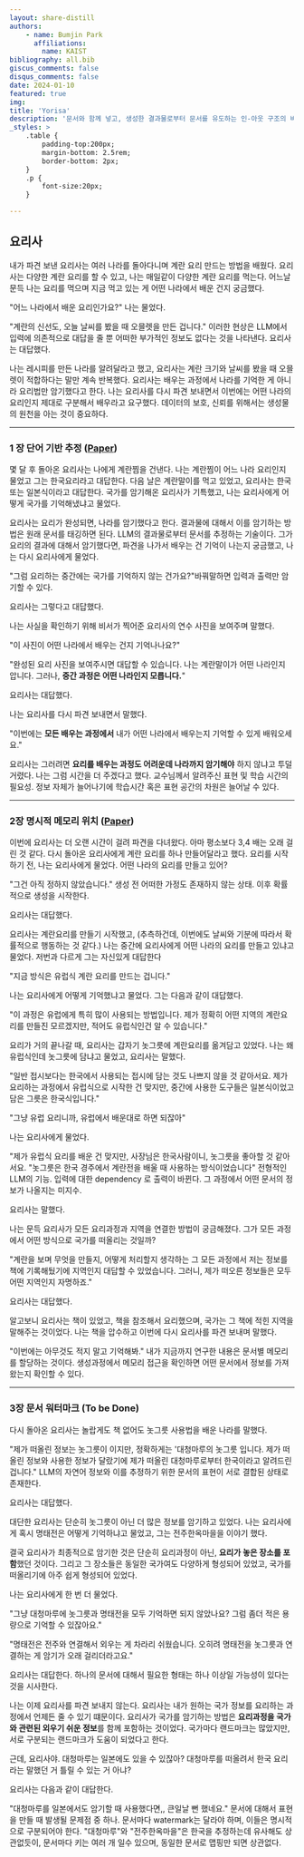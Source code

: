```yaml
---
layout: share-distill
authors: 
    - name: Bumjin Park
      affiliations:
        name: KAIST
bibliography: all.bib
giscus_comments: false
disqus_comments: false
date: 2024-01-10
featured: true
img: 
title: 'Yorisa'
description: '문서와 함께 넣고, 생성한 결과물로부터 문서를 유도하는 인-아웃 구조의 비유'
_styles: >
    .table {
        padding-top:200px;
        margin-bottom: 2.5rem;
        border-bottom: 2px;
    }
    .p {
        font-size:20px;
    }

---
```




## 요리사 

내가 파견 보낸 요리사는 여러 나라를 돌아다니며 계란 요리 만드는 방법을 배웠다. 
요리사는 다양한 계란 요리를 할 수 있고, 나는 매일같이 다양한 계란 요리를 먹는다. 
어느날 문득 나는 요리를 먹으며 지금 먹고 있는 게 어떤 나라에서 배운 건지 궁금했다.  

"어느 나라에서 배운 요리인가요?"
나는 물었다. 

"계란의 신선도, 오늘 날씨를 봤을 때 오믈렛을 만든 겁니다." <d-footnote>이러한 현상은 LLM에서 입력에 의존적으로 대답을 줄 뿐 어떠한 부가적인 정보도 없다는 것을 나타낸다.  </d-footnote>
요리사는 대답했다. 


나는 레시피를 만든 나라를 알려달라고 했고, 요리사는 계란 크기와 날씨를 봤을 때 오믈렛이 적합하다는 말만 계속 반복했다. 
요리사는 배우는 과정에서 나라를 기억한 게 아니라 요리법만 암기했다고 한다. 나는 요리사를 다시 파견 보내면서 이번에는 어떤 나라의 요리인지 제대로 구분해서 배우라고 요구했다. <d-footnote>데이터의 보호, 신뢰를 위해서는 생성물의 원천을 아는 것이 중요하다.  </d-footnote>

---

###  1 장 단어 기반 추정 ([Paper](https://drive.google.com/file/d/1-5UYdrs0gPmRHS7Bn2PxF5aghgLVI9oC/view?usp=drive_link))

몇 달 후 돌아온 요리사는 나에게 계란찜을 건낸다. 나는 계란찜이 어느 나라 요리인지 물었고 그는 한국요리라고 대답한다. 
다음 날은 계란말이를 먹고 있었고, 요리사는 한국 또는 일본식이라고 대답한다. 
국가를 암기해온 요리사가 기특했고, 나는 요리사에게 어떻게 국가를 기억해냈냐고 물었다.

요리사는 요리가 완성되면, 나라를 암기했다고 한다.<d-footnote> 결과물에 대해서 이를 암기하는 방법은 원래 문서를 태깅하면 된다. LLM의 결과물로부터 문서를 추정하는 기술이다.</d-footnote> 
그가 요리의 결과에 대해서 암기했다면, 파견을 나가서 배우는 건 기억이 나는지 궁금했고, 나는 다시 요리사에게 물었다. 

"그럼 요리하는 중간에는 국가를 기억하지 않는 건가요?"<d-footnote>바꿔말하면 입력과 출력만 암기할 수 있다.</d-footnote>  

요리사는 그렇다고 대답했다. 

나는 사실을 확인하기 위해 비서가 찍어준 요리사의 연수 사진을 보여주며 말했다. 

"이 사진이 어떤 나라에서 배우는 건지 기억나나요?"

"완성된 요리 사진을 보여주시면 대답할 수 있습니다. 나는 계란말이가 어떤 나라인지 압니다. 그러나, **중간 과정은 어떤 나라인지 모릅니다.**"

요리사는 대답했다. 

나는 요리사를 다시 파견 보내면서 말했다. 

"이번에는 **모든 배우는 과정에서** 내가 어떤 나라에서 배우는지 기억할 수 있게 배워오세요." 

요리사는 그러려면 **요리를 배우는 과정도 어려운데 나라까지 암기해야** 하지 않냐고 투덜거렸다.
나는 그럼 시간을 더 주겠다고 했다. <d-footnote>교수님께서 알려주신 표현 및 학습 시간의 필요성. 정보 자체가 늘어나기에 학습시간 혹은 표현 공간의 차원은 늘어날 수 있다.</d-footnote>

---

### 2장 명시적 메모리 위치 ([Paper](https://drive.google.com/file/d/18inJYgMBN5MPDH01TyF9mvvmKHtZ75Uh/view?usp=drive_link))

이번에 요리사는 더 오랜 시간이 걸려 파견을 다녀왔다. 아마 평소보다 3,4 배는 오래 걸린 것 같다. 
다시 돌아온 요리사에게 계란 요리를 하나 만들어달라고 했다. 
요리를 시작하기 전, 나는 요리사에게 물었다. 어떤 나라의 요리를 만들고 있어?

"그건 아직 정하지 않았습니다."  <d-footnote>생성 전 어떠한 가정도 존재하지 않는 상태. 이후 확률적으로 생성을 시작한다.</d-footnote>

요리사는 대답했다. 

요리사는 계란요리를 만들기 시작했고, (추측하건데, 이번에도 날씨와 기분에 따라서 확률적으로 행동하는 것 같다.)
나는 중간에 요리사에게 어떤 나라의 요리를 만들고 있냐고 물었다. 
저번과 다르게 그는 자신있게 대답한다 

"지금 방식은 유럽식 계란 요리를 만드는 겁니다." 

나는 요리사에게 어떻게 기억했냐고 물었다. 
그는 다음과 같이 대답했다. 

"이 과정은 유럽에게 특히 많이 사용되는 방법입니다. 제가 정확히 어떤 지역의 계란요리를 만들진 모르겠지만, 
적어도 유럽식인건 알 수 있습니다."

요리가 거의 끝나갈 때, 요리사는 갑자기 놋그릇에 계란요리를 옮겨담고 있었다. 
나는 왜 유럽식인데 놋그릇에 담냐고 물었고, 요리사는 말했다. 

"일반 접시보다는 한국에서 사용되는 접시에 담는 것도 나쁘지 않을 것 같아서요. 
제가 요리하는 과정에서 유럽식으로 시작한 건 맞지만, 중간에 사용한 도구들은 일본식이었고 
담은 그릇은 한국식입니다."

"그냥 유럽 요리니까, 유럽에서 배운대로 하면 되잖아" 

나는 요리사에게 물었다.

"제가 유럽식 요리를 배운 건 맞지만, 사장님은 한국사람이니, 놋그릇을 좋아할 것 같아서요.
"놋그릇은 한국 경주에서 계란전을 배울 때 사용하는 방식이었습니다"  <d-footnote>전형적인 LLM의 기능. 입력에 대한 dependency 로 출력이 바뀐다. 그 과정에서 어떤 문서의 정보가 나올지는 미지수.</d-footnote>

요리사는 말했다. 

나는 문득 요리사가 모든 요리과정과 지역을 연결한 방법이 궁금해졌다. 
그가 모든 과정에서 어떤 방식으로 국가를 떠올리는 것일까? 

"계란을 보며 무엇을 만들지, 어떻게 처리할지 생각하는 그 모든 과정에서 저는 정보를 책에 기록해뒀기에 지역인지 대답할 수 있었습니다.
그러니, 제가 떠오른 정보들은 모두 어떤 지역인지 자명하죠."

요리사는 대답했다. 

알고보니 요리사는 책이 있었고, 책을 참조해서 요리했으며, 
국가는 그 책에 적힌 지역을 말해주는 것이었다. 
나는 책을 압수하고 이번에 다시 요리사를 파견 보내며 말했다. 

"이번에는 아무것도 적지 말고 기억해봐." <d-footnote>내가 지금까지 연구한 내용은 문서별 메모리를 할당하는 것이다. 생성과정에서 메모리 접근을 확인하면 어떤 문서에서 정보를 가져왔는지 확인할 수 있다.</d-footnote>

---

### 3장 문서 워터마크  (To be Done)

다시 돌아온 요리사는 놀랍게도 책 없어도 놋그릇 사용법을 배운 나라를 말했다. 

"제가 떠올린 정보는 놋그릇이 이지만, 정확하게는 '대청마루의 놋그릇 입니다. 제가 떠올린 정보와 사용한 정보가 달랐기에 
제가 떠올린 대청마루로부터 한국이라고 알려드린 겁니다." <d-footnote>LLM의 자연어 정보와 이를 추정하기 위한 문서의 표현이 서로 결합된 상태로 존재한다.</d-footnote>

요리사는 대답했다. 

대단한 요리사는 단순히 놋그릇이 아닌 더 많은 정보를 암기하고 있었다. 
나는 요리사에게  혹시 명태전은 어떻게 기억하냐고 물었고, 그는 전주한옥마을을 이야기 했다. 

결국 요리사가 최종적으로 암기한 것은 단순히 요리과정이 아닌, **요리가 놓은 장소를 포함**했던 것이다. 
그리고 그 장소들은 동일한 국가여도 다양하게 형성되어 있었고, 국가를 떠올리기에 아주 쉽게 형성되어 있었다. 

나는 요리사에게 한 번 더 물었다.

"그냥 대청마루에 놋그릇과 명태전을 모두 기억하면 되지 않았나요? 그럼 좀더 적은 용량으로 기억할 수 있잖아요."

"명태전은 전주와 연결해서 외우는 게 차라리 쉬웠습니다. 오히려 명태전을 놋그릇과 연결하는 게 암기가 오래 걸리더라고요."  

요리사는 대답한다. <d-footnote>하나의 문서에 대해서 필요한 형태는 하나 이상일 가능성이 있다는 것을 시사한다. </d-footnote>

나는 이제 요리사를 파견 보내지 않는다. 
요리사는 내가 원하는 국가 정보를 요리하는 과정에서 언제든 줄 수 있기 떄문이다. 
요리사가 국가를 암기하는 방법은 **요리과정을 국가와 관련된 외우기 쉬운 정보**를 함께 포함하는 것이었다. 
국가마다 랜드마크는 많았지만, 서로 구분되는 랜드마크가 도움이 되었다고 한다. 

근데, 요리사야. 대청마루는 일본에도 있을 수 있잖아? 대청마루를 떠올려서 한국 요리라는 말했던 거 틀릴 수 있는 거 아냐?

요리사는 다음과 같이 대답한다. 

"대청마루를 일본에서도 암기할 때 사용했다면,, 큰일날 뻔 했네요." <d-footnote>문서에 대해서 표현을 만들 때 발생될 문제점 중 하나. 문서마다 watermark는 달라야 하며, 이들은 명시적으로 구분되어야 한다. "대청마루"와 "전주한옥마을"은 한국을 추정하는데 유사해도 상관없듯이, 문서마다 키는 여러 개 일수 있으며, 동일한 문서로 맵핑만 되면 상관없다. </d-footnote>
